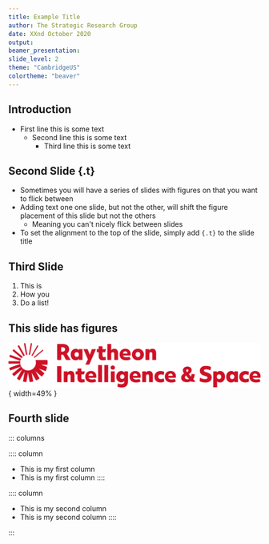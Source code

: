 ```yaml
---
title: Example Title
author: The Strategic Research Group 
date: XXnd October 2020
output: 
beamer_presentation:
slide_level: 2
theme: "CambridgeUS"
colortheme: "beaver"
---
```


## Introduction
- First line this is some text
    - Second line this is some text
        - Third line this is some text

## Second Slide {.t}
- Sometimes you will have a series of slides with figures on that you want to flick between
- Adding text one one slide, but not the other, will shift the figure placement of this slide but not the others
    - Meaning you can't nicely flick between slides
- To set the alignment to the top of the slide, simply add ```{.t}``` to the slide title

## Third Slide
1. This is
1. How you
1. Do a list!

## This slide has figures
![](./style/raytheon.png){ width=49% }

## Fourth slide
::: columns

:::: column
- This is my first column
- This is my first column
::::

:::: column
- This is my second column
- This is my second column
::::

:::
